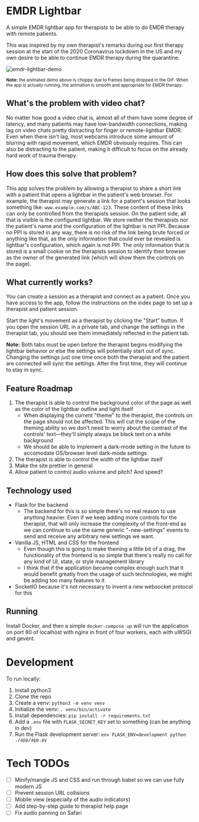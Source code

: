 # EMDR Lightbar

A simple EMDR lightbar app for therapists to be able to do EMDR therapy with remote patients.

This was inspired by my own therapist's remarks during our first therapy session at the start of the 2020 Coronavirus lockdown in the US and my own desire to be able to continue EMDR therapy during the quarantine.

![emdr-lightbar-demo](https://user-images.githubusercontent.com/24264157/76837761-54c17d00-67f0-11ea-80a4-0e1de85b4dcf.gif)

<small><strong>Note:</strong> the animated demo above is choppy due to frames being dropped in the GIF. When the app is actually running, the animation is smooth and appropriate for EMDR therapy.</small>

## What's the problem with video chat?

No matter how good a video chat is, almost all of them have some degree of latency, and many patients may have low-bandwidth connections, making lag on video chats pretty distracting for finger or remote-lightbar EMDR. Even when there isn't lag, most webcams introduce some amount of blurring with rapid movement, which EMDR obviously requires. This can also be distracting to the patient, making it difficult to focus on the already hard work of trauma therapy.

## How does this solve that problem?

This app solves the problem by allowing a therapist to share a short link with a patient that opens a lightbar in the patient's web browser. For example, the therapist may generate a link for a patient's session that looks something like: `www.example.com/s/ABC-123`. These content of these links can only be controlled from the therapists session. On the patient side, all that is visible is the configured lightbar. We store neither the therapists nor the patient's name and the configuration of the lightbar is not PPI. Because no PPI is stored in any way, there is no risk of the link being brute forced or anything like that, as the only information that could ever be revealed is lightbar's configuration, which again is not PPI. The only information that is stored is a small cookie on the therapists session to identify their browser as the owner of the generated link (which will show them the controls on the page).

## What currently works?

You can create a session as a therapist and connect as a patient. Once you have access to the app, follow the instructions on the index page to set up a therapist and patient session.

Start the light's movement as a therapist by clicking the "Start" button. If you open the session URL in a private tab, and change the settings in the therapist tab, you should see them immediately reflected in the patient tab.

**Note:** Both tabs must be open before the therapist begins modifying the lightbar behavior or else the settings will potentially start out of sync. Changing the settings just one time once both the therapist and the patient are connected will sync the settings. After the first time, they will continue to stay in sync.

## Feature Roadmap

1.  The therapist is able to control the background color of the page as well as the color of the lightbar outline and light itself
    *   When displaying the current "theme" to the therapist, the controls on the page should not be affected. This will cut the scope of the theming ability so we don't need to worry about the contrast of the controls' text—they'll simply always be black text on a white background
    *   We should be able to implement a dark-mode setting in the future to accomodate OS/browser level dark-mode settings
2.  The therapist is able to control the width of the lightbar itself
3.  Make the site prettier in general
4.  Allow patient to control audio volume and pitch? And speed?

## Technology used

*   Flask for the backend
    *   The backend for this is so simple there's no real reason to use anything heavier. Even if we keep adding more controls for the therapist, that will only increase the complexity of the front-end as we can continue to use the same generic "<actor>-new-settings" events to send and receive any arbitrary new settings we want.
*   Vanilla JS, HTML and CSS for the frontend
    *   Even though this is going to make theming a little bit of a drag, the functionality of the frontend is so simple that there's really no call for any kind of UI, state, or style management library
    *   I think that if the application became complex enough such that it would benefit greatly from the usage of such technologies, we might be adding too many features to it
*   SocketIO because it's not necessary to invent a new websocket protocol for this

## Running

Install Docker, and then a simple `docker-compose up` will run the application on port 80 of localhost with nginx in front of four workers, each with uWSGI and gevent.

# Development

To run locally:

1.  Install python3
2.  Clone the repo
3.  Create a venv: `python3 -m venv venv`
4.  Initialize the venv: `. venv/bin/activate`
5.  Install dependencies: `pip install -r requirements.txt`
6.  Add a `.env` file with `FLASK_SECRET_KEY` set to something (can be anything in dev)
7.  Run the Flask development server: `env FLASK_ENV=development python ./app/app.py`

# Tech TODOs

*   [ ] Minify/mangle JS and CSS and run through babel so we can use fully modern JS
*   [ ] Prevent session URL collisions
*   [ ] Mobile view (especially of the audio indicators)
*   [ ] Add step-by-step guide to therapist help page
*   [ ] Fix audio panning on Safari
